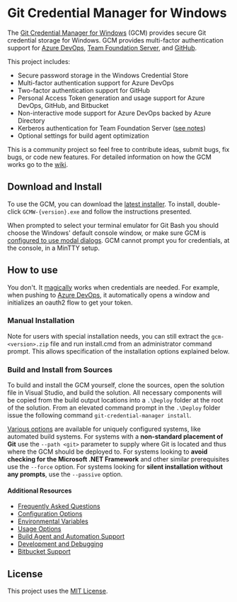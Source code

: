# Git Credential Manager for Windows

The [Git Credential Manager for Windows](https://github.com/Microsoft/Git-Credential-Manager-for-Windows) (GCM) provides secure Git credential storage for Windows.
GCM provides multi-factor authentication support for [Azure DevOps](https://dev.azure.com/), [Team Foundation Server](Faq.md#q-i-thought-microsoft-was-maintaining-this-why-does-the-gcm-not-work-as-expected-with-tfs), and [GitHub](https://github.com/).

This project includes:

* Secure password storage in the Windows Credential Store
* Multi-factor authentication support for Azure DevOps
* Two-factor authentication support for GitHub
* Personal Access Token generation and usage support for Azure DevOps, GitHub, and Bitbucket
* Non-interactive mode support for Azure DevOps backed by Azure Directory
* Kerberos authentication for Team Foundation Server ([see notes](#q-i-thought-microsoft-was-maintaining-this-why-does-the-gcm-not-work-as-expected-with-tfs))
* Optional settings for build agent optimization

This is a community project so feel free to contribute ideas, submit bugs, fix bugs, or code new features.
For detailed information on how the GCM works go to the [wiki](https://github.com/Microsoft/Git-Credential-Manager-for-Windows/wiki/How-the-Git-Credential-Managers-works).

## Download and Install

To use the GCM, you can download the [latest installer](https://github.com/Microsoft/Git-Credential-Manager-for-Windows/releases/latest).
To install, double-click `GCMW-{version}.exe` and follow the instructions presented.

When prompted to select your terminal emulator for Git Bash you should choose the Windows' default console window, or make sure GCM is [configured to use modal dialogs](Configuration.md#modalprompt).
GCM cannot prompt you for credentials, at the console, in a MinTTY setup.

## How to use

You don't.
It [magically](https://github.com/Microsoft/Git-Credential-Manager-for-Windows/issues/31) works when credentials are needed.
For example, when pushing to [Azure DevOps](https://dev.azure.com), it automatically opens a window and initializes an oauth2 flow to get your token.

### Manual Installation

Note for users with special installation needs, you can still extract the `gcm-<version>.zip` file and run install.cmd from an administrator command prompt.
This allows specification of the installation options explained below.

### Build and Install from Sources

To build and install the GCM yourself, clone the sources, open the solution file in Visual Studio, and build the solution.
All necessary components will be copied from the build output locations into a `.\Deploy` folder at the root of the solution.
From an elevated command prompt in the `.\Deploy` folder issue the following command `git-credential-manager install`.

[Various options](Configuration.md) are available for uniquely configured systems, like automated build systems.
For systems with a **non-standard placement of Git** use the `--path <git>` parameter to supply where Git is located and thus where the GCM should be deployed to.
For systems looking to **avoid checking for the Microsoft .NET Framework** and other similar prerequisites use the `--force` option.
For systems looking for **silent installation without any prompts**, use the `--passive` option.

#### Additional Resources

* [Frequently Asked Questions](Faq.md)
* [Configuration Options](Configuration.md)
* [Environmental Variables](Environment.md)
* [Usage Options](CredentialManager.md)
* [Build Agent and Automation Support](Automation.md)
* [Development and Debugging](Development.md)
* [Bitbucket Support](Bitbucket.md)

## License

This project uses the [MIT License](https://github.com/Microsoft/Git-Credential-Manager-for-Windows/blob/master/LICENSE.txt).
